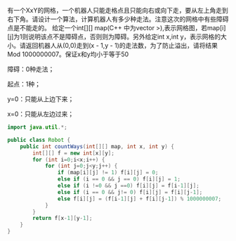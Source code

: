 有一个XxY的网格，一个机器人只能走格点且只能向右或向下走，要从左上角走到右下角。请设计一个算法，计算机器人有多少种走法。注意这次的网格中有些障碍点是不能走的。
给定一个int[][] map(C++ 中为vector >),表示网格图，若map[i][j]为1则说明该点不是障碍点，否则则为障碍。另外给定int x,int y，表示网格的大小。请返回机器人从(0,0)走到(x - 1,y - 1)的走法数，为了防止溢出，请将结果Mod 1000000007。保证x和y均小于等于50


障碍：0种走法；

起点：1种；

y=0：只能从上边下来；

x=0：只能从左边过来；
```java
import java.util.*;

public class Robot {
    public int countWays(int[][] map, int x, int y) {
        int[][] f = new int[x][y];
        for (int i=0;i<x;i++) {
            for (int j=0;j<y;j++) {
                if (map[i][j] != 1) f[i][j] = 0;
                else if (i == 0 && j == 0) f[i][j] = 1;
                else if (i !=0 && j ==0) f[i][j] = f[i-1][j];
                else if (i == 0 && j!= 0) f[i][j] = f[i][j-1];
                else f[i][j] = (f[i-1][j] + f[i][j-1]) % 1000000007;
            }
        }
        return f[x-1][y-1];
    }
}
```
